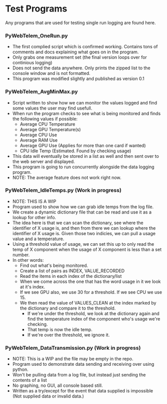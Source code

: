 # Test Programs
Any programs that are used for testing single run logging are found here. 

### PyWebTelem_OneRun.py
- The first complied script which is confirmed working. Contains tons of comments and docs explaining what goes on in the program.
- Only grabs one measurement set (the final version loops over for continious logging)
- Does not send the data anywhere.  Only prints the zipped list to the console window and is not formatted.
- This program was modified slightly and published as version 0.1

### PyWebTelem_AvgMinMax.py
- Script written to show how we can monitor the values logged and find some values the user may find usefull.
- When run the program checks to see what is being monitored and finds the following values if possible:
    - Average CPU Temperature
    - Average GPU Temperature(s)
    - Average CPU Use
    - Average RAM Use
    - Average GPU Use (Applies for more than one card if wanted)
    - CPU Idle Temp (Estimated. Found by checking usage)
- This data will eventually be stored in a list as well and then sent over to the web server and displayed.
- This program is going to run concurrently alongside the data logging program.
- NOTE: The average feature does not work right now.

### PyWebTelem_IdleTemps.py (Work in progress)
- NOTE: THIS IS A WIP
- Program used to show how we can grab idle temps from the log file.
- We create a dynamic dictionary file that can be read and use it as a lookup for other info.
- The idea here is that we can scan the dictionary, see where the identifier of X usage is, and then from there we can lookup where the identifier of X usage is.  Given those two indicies, we can pull a usage value and a temperature.  
- Using a threshold value of usage, we can set this up to only read the temp of X component when the usage of X component is less than a set number.
- In other words:
    - Find out what's being monitored.
    - Create a list of pairs as INDEX, VALUE_RECORDED
    - Read the items in each index of the dictionary/list
    - When we come across the one that has the word usage in it we look at it's index.
    - If we see GPU also, we use 30 for a threshold. If we see CPU we use 15.
    - We then read the value of VALUES_CLEAN at the index marked by the dictionary and compare it to the threshold.
        - If we're under the threshold, we look at the dictionary again and find the temperature index of the component who's usage we're checking. 
        - That temp is now the idle temp.
        - If we're over the threshold, we ignore it. 

### PyWebTelem_DataTransmission.py (Work in progress)
- NOTE: This is a WIP and the file may be empty in the repo. 
- Program used to demonstrate data sending and receiving over using python. 
- Won't be pulling data from a log file, but instead just sending the contents of a list
- No graphing, no GUI, all console based still.
- Written as a try/except for the event that data supplied is impossible (Not supplied data or invalid data.)